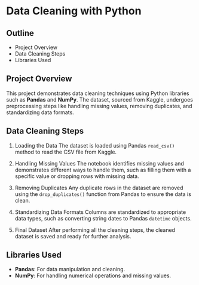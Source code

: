 # Data Cleaning with Python



## Outline

- Project Overview
- Data Cleaning Steps
- Libraries Used


## Project Overview
This project demonstrates data cleaning techniques using Python libraries such as **Pandas** and **NumPy**. The dataset, sourced from Kaggle, undergoes preprocessing steps like handling missing values, removing duplicates, and standardizing data formats. 

## Data Cleaning Steps
1. Loading the Data
The dataset is loaded using Pandas `read_csv()` method to read the CSV file from Kaggle.

2. Handling Missing Values
The notebook identifies missing values and demonstrates different ways to handle them, such as filling them with a specific value or dropping rows with missing data.

3. Removing Duplicates
Any duplicate rows in the dataset are removed using the `drop_duplicates()` function from Pandas to ensure the data is clean.

4. Standardizing Data Formats
Columns are standardized to appropriate data types, such as converting string dates to Pandas `datetime` objects.

5. Final Dataset
After performing all the cleaning steps, the cleaned dataset is saved and ready for further analysis.

## Libraries Used
- **Pandas**: For data manipulation and cleaning.
- **NumPy**: For handling numerical operations and missing values.
